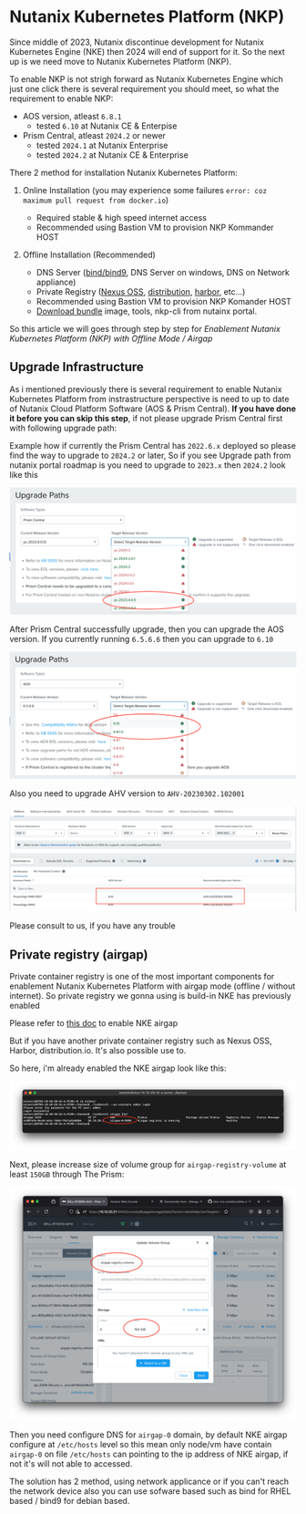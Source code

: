 # Nutanix Kubernetes Platform (NKP)

Since middle of 2023, Nutanix discontinue development for Nutanix Kubernetes Engine (NKE) then 2024 will end of support for it. So the next up is we need move to Nutanix Kubernetes Platform (NKP).

To enable NKP is not strigh forward as Nutanix Kubernetes Engine which just one click there is several requirement you should meet, so what the requirement to enable NKP:

- AOS version, atleast `6.8.1`
    - tested `6.10` at Nutanix CE & Enterpise
- Prism Central, atleast `2024.2` or newer
    - tested `2024.1` at Nutanix Enterprise
    - tested `2024.2` at Nutanix CE & Enterprise

There 2 method for installation Nutanix Kubernetes Platform:

1. Online Installation (you may experience some failures `error: coz maximum pull request from docker.io`)
    - Required stable & high speed internet access
    - Recommended using Bastion VM to provision NKP Kommander HOST

2. Offline Installation (Recommended)
    - DNS Server ([bind/bind9](https://www.isc.org/bind/), DNS Server on windows, DNS on Network appliance)
    - Private Registry ([Nexus OSS](https://www.sonatype.com/products/sonatype-nexus-oss-download), [distribution](https://distribution.github.io/distribution/), [harbor](https://goharbor.io/), etc...)
    - Recommended using Bastion VM to provision NKP Komander HOST
    - [Download bundle](https://portal.nutanix.com/page/downloads?product=nkp) image, tools, nkp-cli from nutainx portal.

So this article we will goes through step by step for *Enablement Nutanix Kubernetes Platform (NKP) with Offline Mode / Airgap*

## Upgrade Infrastructure

As i mentioned previously there is several requirement to enable Nutanix Kubernetes Platform from instrastructure perspective is need to up to date of Nutanix Cloud Platform Software (AOS & Prism Central). **If you have done it before you can skip this step**, if not please upgrade Prism Central first with following upgrade path:

Example how if currently the Prism Central has `2022.6.x` deployed so please find the way to upgrade to `2024.2` or later, So if you see Upgrade path from nutanix portal roadmap is you need to upgrade to `2023.x` then `2024.2` look like this

![pc-upgrade-path](./imgs/07-nkp/01-pc-upgrade-path.png)

After Prism Central successfully upgrade, then you can upgrade the AOS version. If you currently running `6.5.6.6` then you can upgrade to `6.10`

![pe-aos-upgrade-path](./imgs/07-nkp/01-pe-aos-upgrade-path.png)

Also you need to upgrade AHV version to `AHV-20230302.102001`

![pe-ahv-upgrade](./imgs/07-nkp/01-pe-ahv-upgrade.png)

Please consult to us, if you have any trouble

## Private registry (airgap)

Private container registry is one of the most important components for enablement Nutanix Kubernetes Platform with airgap mode (offline / without internet). So private registry we gonna using is build-in NKE has previously enabled

Please refer to [this doc](./04a-enable-nke.md) to enable NKE airgap

But if you have another private container registry such as Nexus OSS, Harbor, distribution.io. It's also possible use to.

So here, i'm already enabled the NKE airgap look like this:

![nke-airgap-enable](./imgs/07-nkp/02-private-registry-nke-airgap.png)

Next, please increase size of volume group for `airgap-registry-volume` at least `150GB` through The Prism:

![increase-size-vg-airgap](./imgs/07-nkp/02a-increse-size-vg-airgap.png)

Then you need configure DNS for `airgap-0` domain, by default NKE airgap configure at `/etc/hosts` level so this mean only node/vm have contain `airgap-0` on file `/etc/hosts` can pointing to the ip address of NKE airgap, if not it's will not able to accessed.

The solution has 2 method, using network applicance or if you can't reach the network device also you can use sofware based such as bind for RHEL based / bind9 for debian based.